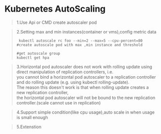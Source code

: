 # Kubernetes AutoScaling
> 1.Use Api or CMD create autoscaler pod

> 2.Setting max and min instances(container or vms),config metric data
> ```shell
>  kubectl autoscale rc foo --min=2 --max=5 --cpu-percent=80 #create autoscale pod with max ,min instance and threshold 
>  
> #get autoscale group 
> kubectl get hpa
>
>```

> 3.Horizontal pod autoscaler does not work with rolling update using direct manipulation of replication controllers, i.e.\
you cannot bind a horizontal pod autoscaler to a replication controller and do rolling update (e.g. using kubectl rolling-update).\
The reason this doesn't work is that when rolling update creates a new replication controller,\
the horizontal pod autoscaler will not be bound to the new replication controller.(scale cannot use in replication)

> 4.Support simple condition(like cpu usage),auto scale in when usage is small enough

> 5.Extenstion


